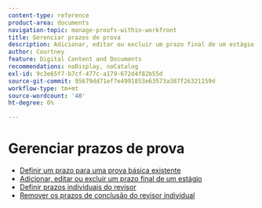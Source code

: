 ```yaml
---
content-type: reference
product-area: documents
navigation-topic: manage-proofs-within-workfront
title: Gerenciar prazos de prova
description: Adicionar, editar ou excluir um prazo final de um estágio
author: Courtney
feature: Digital Content and Documents
recommendations: noDisplay, noCatalog
exl-id: 9c3e65f7-b7cf-477c-a179-672d4f82b55d
source-git-commit: 95679dd71ef7e4991853e63573a387f26321159d
workflow-type: tm+mt
source-wordcount: '40'
ht-degree: 0%

---
```


# Gerenciar prazos de prova

* [Definir um prazo para uma prova básica existente](../../../../review-and-approve-work/proofing/managing-proofs-within-workfront/manage-proof-deadlines/set-deadline-basic-proof.md)
* [Adicionar, editar ou excluir um prazo final de um estágio](../../../../review-and-approve-work/proofing/managing-proofs-within-workfront/manage-proof-deadlines/add-edit-delete-deadline.md)
* [Definir prazos individuais do revisor](../../../../review-and-approve-work/proofing/managing-proofs-within-workfront/manage-proof-deadlines/set-individual-deadlines.md)
* [Remover os prazos de conclusão do revisor individual](../../../../review-and-approve-work/proofing/managing-proofs-within-workfront/manage-proof-deadlines/remove-individual-deadlines.md)
